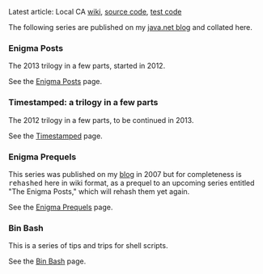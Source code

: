 

Latest article: Local CA [wiki](LocalCa.md), [source code](https://code.google.com/p/vellum/source/browse/#svn%2Ftrunk%2Fsrc%2Flocalca), [test code](https://code.google.com/p/vellum/source/browse/#svn%2Ftrunk%2Ftest%2Flocalca)

The following series are published on my [java.net blog](http://weblogs.java.net/evanx) and collated here.

### Enigma Posts ###

The 2013 trilogy in a few parts, started in 2012.

See the [Enigma Posts](EnigmaPosts.md) page.

### Timestamped: a trilogy in a few parts ###

The 2012 trilogy in a few parts, to be continued in 2013.

See the [Timestamped](Timestamped.md) page.

### Enigma Prequels ###

This series was published on my [blog](http://weblogs.java.net/evanx) in 2007 but for completeness is <tt>rehashed</tt> here in wiki format, as a prequel to an upcoming series entitled "The Enigma Posts," which will rehash them yet again.

See the [Enigma Prequels](EnigmaPrequels.md) page.

### Bin Bash ###

This is a series of tips and trips for shell scripts.

See the [Bin Bash](BinBash.md) page.